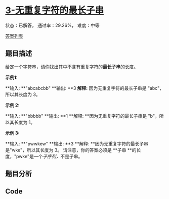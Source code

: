# [3-无重复字符的最长子串](https://leetcode-cn.com/problems/longest-substring-without-repeating-characters)

状态：已解答， 通过率：29.26%， 难度：中等

[答案列表](Solutions/answer_list.md)

## 题目描述
给定一个字符串，请你找出其中不含有重复字符的**最长子串**的长度。

**示例1:**


**输入: **"abcabcbb"
**输出: **3 
**解释:** 因为无重复字符的最长子串是 "abc"，所以其长度为 3。



**示例 2:**


**输入: **"bbbbb"
**输出: **1
**解释: **因为无重复字符的最长子串是 "b"，所以其长度为 1。



**示例 3:**


**输入: **"pwwkew"
**输出: **3
**解释: **因为无重复字符的最长子串是"wke"，所以其长度为 3。
    请注意，你的答案必须是 **子串 **的长度，"pwke"是一个<em>子序列，</em>不是子串。





## 题目分析


## Code

